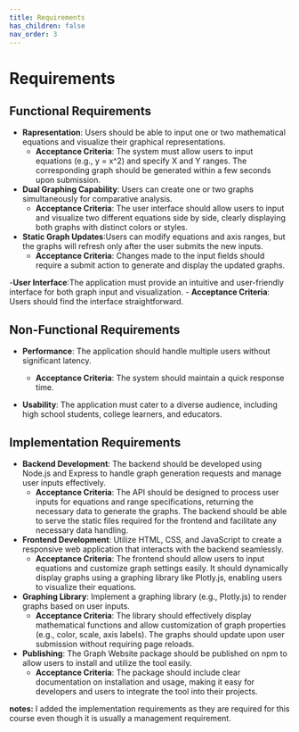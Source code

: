 ```yaml
---
title: Requirements
has_children: false
nav_order: 3
---
```


# Requirements

## Functional Requirements
- **Rapresentation**: Users should be able to input one or two mathematical equations and visualize their graphical representations.
    - **Acceptance Criteria**: The system must allow users to input equations (e.g., y = x^2) and specify X and Y ranges. The corresponding graph should be generated within a few seconds upon submission.
- **Dual Graphing Capability**: Users can create one or two graphs simultaneously for comparative analysis.
    - **Acceptance Criteria**:  The user interface should allow users to input and visualize two different equations side by side, clearly displaying both graphs with distinct colors or styles.
- **Static Graph Updates**:Users can modify equations and axis ranges, but the graphs will refresh only after the user submits the new inputs.
    - **Acceptance Criteria**: Changes made to the input fields should require a submit action to generate and display the updated graphs.

-**User Interface**:The application must provide an intuitive and user-friendly interface for both graph input and visualization.
    - **Acceptance Criteria**:  Users should find the interface straightforward.

## Non-Functional Requirements
- **Performance**: The application should handle multiple users without significant latency.
    - **Acceptance Criteria**: The system should maintain a quick response time.

- **Usability**: The application must cater to a diverse audience, including high school students, college learners, and educators.
    

## Implementation Requirements

- **Backend Development**: The backend should be developed using Node.js and Express to handle graph generation requests and manage user inputs effectively.
    - **Acceptance Criteria**: The API should be designed to process user inputs for equations and range specifications, returning the necessary data to generate the graphs. The backend should be able to serve the static files required for the frontend and facilitate any necessary data handling.
- **Frontend Development**: Utilize HTML, CSS, and JavaScript to create a responsive web application that interacts with the backend seamlessly.
    - **Acceptance Criteria**: The frontend should allow users to input equations and customize graph settings easily. It should dynamically display graphs using a graphing library like Plotly.js, enabling users to visualize their equations.
- **Graphing Library**: Implement a graphing library (e.g., Plotly.js) to render graphs based on user inputs.
    - **Acceptance Criteria**: The library should effectively display mathematical functions and allow customization of graph properties (e.g., color, scale, axis labels). The graphs should update upon user submission without requiring page reloads.
- **Publishing**: The Graph Website package should be published on npm to allow users to install and utilize the tool easily.
    - **Acceptance Criteria**: The package should include clear documentation on installation and usage, making it easy for developers and users to integrate the tool into their projects.

 **notes:** I added the implementation requirements as they are required for this course even though it is usually a management requirement. 
